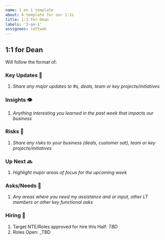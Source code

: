 ```yaml
---
name: 1 on 1 template
about: A template for our 1:1s
title: 1:1 for Dean
labels: '1-on-1'
assignees: loftwah
---
```


## 1:1 for Dean

Will follow the format of:

### Key Updates 🔑

1. _Share any major updates to #s, deals, team or key projects/initiatives_

### Insights 👁

1. _Anything interesting you learned in the past week that impacts our business_

### Risks 🛑

1. _Share any risks to your business (deals, customer sat), team or key projects/initiatives_

### Up Next 🔜

1. _Highlight major areas of focus for the upcoming week_

### Asks/Needs 💬

1. _Any areas where you need my assistance and or input, other LT members or other key functional asks_

### Hiring 💼

1. Target NTE/Roles approved for hire this Half: _TBD_
1. Roles Open: _TBD
